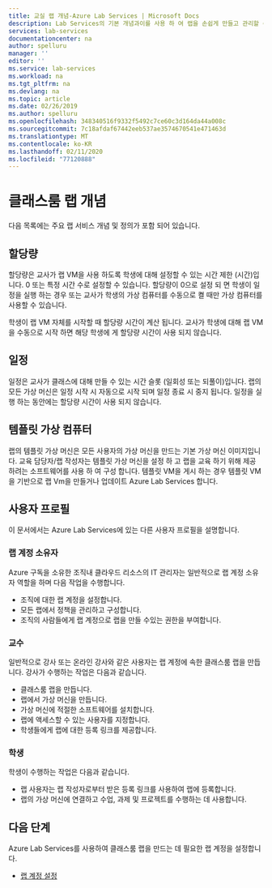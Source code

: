 ```yaml
---
title: 교실 랩 개념-Azure Lab Services | Microsoft Docs
description: Lab Services의 기본 개념과이를 사용 하 여 랩을 손쉽게 만들고 관리할 수 있는 방법에 대해 알아봅니다.
services: lab-services
documentationcenter: na
author: spelluru
manager: ''
editor: ''
ms.service: lab-services
ms.workload: na
ms.tgt_pltfrm: na
ms.devlang: na
ms.topic: article
ms.date: 02/26/2019
ms.author: spelluru
ms.openlocfilehash: 348340516f9332f5492c7ce60c3d164da44a008c
ms.sourcegitcommit: 7c18afdaf67442eeb537ae3574670541e471463d
ms.translationtype: MT
ms.contentlocale: ko-KR
ms.lasthandoff: 02/11/2020
ms.locfileid: "77120888"
---
```

# <a name="classroom-labs-concepts"></a>클래스룸 랩 개념

다음 목록에는 주요 랩 서비스 개념 및 정의가 포함 되어 있습니다.

## <a name="quota"></a>할당량

할당량은 교사가 랩 VM을 사용 하도록 학생에 대해 설정할 수 있는 시간 제한 (시간)입니다. 0 또는 특정 시간 수로 설정할 수 있습니다. 할당량이 0으로 설정 되 면 학생이 일정을 실행 하는 경우 또는 교사가 학생의 가상 컴퓨터를 수동으로 켤 때만 가상 컴퓨터를 사용할 수 있습니다.  

학생이 랩 VM 자체를 시작할 때 할당량 시간이 계산 됩니다.  교사가 학생에 대해 랩 VM을 수동으로 시작 하면 해당 학생에 게 할당량 시간이 사용 되지 않습니다.

## <a name="schedules"></a>일정

일정은 교사가 클래스에 대해 만들 수 있는 시간 슬롯 (일회성 또는 되풀이)입니다. 랩의 모든 가상 머신은 일정 시작 시 자동으로 시작 되며 일정 종료 시 중지 됩니다. 일정을 실행 하는 동안에는 할당량 시간이 사용 되지 않습니다.

## <a name="template-virtual-machine"></a>템플릿 가상 컴퓨터

랩의 템플릿 가상 머신은 모든 사용자의 가상 머신을 만드는 기본 가상 머신 이미지입니다. 교육 담당자/랩 작성자는 템플릿 가상 머신을 설정 하 고 랩을 교육 하기 위해 제공 하려는 소프트웨어를 사용 하 여 구성 합니다. 템플릿 VM을 게시 하는 경우 템플릿 VM을 기반으로 랩 Vm을 만들거나 업데이트 Azure Lab Services 합니다.

## <a name="user-profiles"></a>사용자 프로필

이 문서에서는 Azure Lab Services에 있는 다른 사용자 프로필을 설명합니다.

### <a name="lab-account-owner"></a>랩 계정 소유자

Azure 구독을 소유한 조직내 클라우드 리소스의 IT 관리자는 일반적으로 랩 계정 소유자 역할을 하며 다음 작업을 수행합니다.

- 조직에 대한 랩 계정을 설정합니다.
- 모든 랩에서 정책을 관리하고 구성합니다.
- 조직의 사람들에게 랩 계정으로 랩을 만들 수있는 권한을 부여합니다.

### <a name="professor"></a>교수

일반적으로 강사 또는 온라인 강사와 같은 사용자는 랩 계정에 속한 클래스룸 랩을 만듭니다. 강사가 수행하는 작업은 다음과 같습니다.

- 클래스룸 랩을 만듭니다.
- 랩에서 가상 머신을 만듭니다.
- 가상 머신에 적절한 소프트웨어를 설치합니다.
- 랩에 액세스할 수 있는 사용자를 지정합니다.
- 학생들에게 랩에 대한 등록 링크를 제공합니다.

### <a name="student"></a>학생

학생이 수행하는 작업은 다음과 같습니다.

- 랩 사용자는 랩 작성자로부터 받은 등록 링크를 사용하여 랩에 등록합니다.
- 랩의 가상 머신에 연결하고 수업, 과제 및 프로젝트를 수행하는 데 사용합니다.

## <a name="next-steps"></a>다음 단계

Azure Lab Services를 사용하여 클래스룸 랩을 만드는 데 필요한 랩 계정을 설정합니다.

- [랩 계정 설정](tutorial-setup-lab-account.md)
